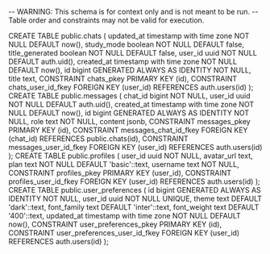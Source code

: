 -- WARNING: This schema is for context only and is not meant to be run.
-- Table order and constraints may not be valid for execution.

CREATE TABLE public.chats (
  updated_at timestamp with time zone NOT NULL DEFAULT now(),
  study_mode boolean NOT NULL DEFAULT false,
  title_generated boolean NOT NULL DEFAULT false,
  user_id uuid NOT NULL DEFAULT auth.uid(),
  created_at timestamp with time zone NOT NULL DEFAULT now(),
  id bigint GENERATED ALWAYS AS IDENTITY NOT NULL,
  title text,
  CONSTRAINT chats_pkey PRIMARY KEY (id),
  CONSTRAINT chats_user_id_fkey FOREIGN KEY (user_id) REFERENCES auth.users(id)
);
CREATE TABLE public.messages (
  chat_id bigint NOT NULL,
  user_id uuid NOT NULL DEFAULT auth.uid(),
  created_at timestamp with time zone NOT NULL DEFAULT now(),
  id bigint GENERATED ALWAYS AS IDENTITY NOT NULL,
  role text NOT NULL,
  content jsonb,
  CONSTRAINT messages_pkey PRIMARY KEY (id),
  CONSTRAINT messages_chat_id_fkey FOREIGN KEY (chat_id) REFERENCES public.chats(id),
  CONSTRAINT messages_user_id_fkey FOREIGN KEY (user_id) REFERENCES auth.users(id)
);
CREATE TABLE public.profiles (
  user_id uuid NOT NULL,
  avatar_url text,
  plan text NOT NULL DEFAULT 'basic'::text,
  username text NOT NULL,
  CONSTRAINT profiles_pkey PRIMARY KEY (user_id),
  CONSTRAINT profiles_user_id_fkey FOREIGN KEY (user_id) REFERENCES auth.users(id)
);
CREATE TABLE public.user_preferences (
  id bigint GENERATED ALWAYS AS IDENTITY NOT NULL,
  user_id uuid NOT NULL UNIQUE,
  theme text DEFAULT 'dark'::text,
  font_family text DEFAULT 'inter'::text,
  font_weight text DEFAULT '400'::text,
  updated_at timestamp with time zone NOT NULL DEFAULT now(),
  CONSTRAINT user_preferences_pkey PRIMARY KEY (id),
  CONSTRAINT user_preferences_user_id_fkey FOREIGN KEY (user_id) REFERENCES auth.users(id)
); 